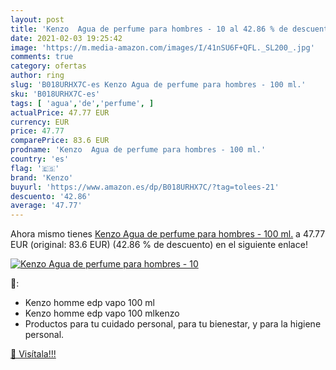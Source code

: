 ```yaml
---
layout: post
title: 'Kenzo  Agua de perfume para hombres - 10 al 42.86 % de descuento'
date: 2021-02-03 19:25:42
image: 'https://m.media-amazon.com/images/I/41nSU6F+QFL._SL200_.jpg'
comments: true
category: ofertas
author: ring
slug: 'B018URHX7C-es Kenzo Agua de perfume para hombres - 100 ml.'
sku: 'B018URHX7C-es'
tags: [ 'agua','de','perfume', ]
actualPrice: 47.77 EUR
currency: EUR
price: 47.77
comparePrice: 83.6 EUR
prodname: 'Kenzo  Agua de perfume para hombres - 100 ml.'
country: 'es'
flag: '🇪🇸'
brand: 'Kenzo'
buyurl: 'https://www.amazon.es/dp/B018URHX7C/?tag=tolees-21'
descuento: '42.86'
average: '47.77'
---
```


Ahora mismo tienes [Kenzo  Agua de perfume para hombres - 100 ml.](https://www.amazon.es/dp/B018URHX7C/?tag=tolees-21) a 47.77 EUR (original: 83.6 EUR) (42.86 %  de descuento) en el siguiente enlace!

[![Kenzo  Agua de perfume para hombres - 10](https://m.media-amazon.com/images/I/41nSU6F+QFL._SL200_.jpg)](https://www.amazon.es/dp/B018URHX7C/?tag=tolees-21)

🔎:

- Kenzo homme edp vapo 100 ml
- Kenzo homme edp vapo 100 mlkenzo
- Productos para tu cuidado personal, para tu bienestar, y para la higiene personal.

[🛒 Visítala!!!](https://www.amazon.es/dp/B018URHX7C/?tag=tolees-21)
